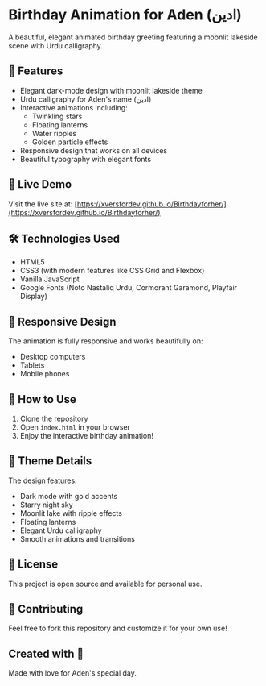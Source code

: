 # Birthday Animation for Aden (ادین)

A beautiful, elegant animated birthday greeting featuring a moonlit lakeside scene with Urdu calligraphy.

## 🌟 Features

- Elegant dark-mode design with moonlit lakeside theme
- Urdu calligraphy for Aden's name (ادین)
- Interactive animations including:
  - Twinkling stars
  - Floating lanterns
  - Water ripples
  - Golden particle effects
- Responsive design that works on all devices
- Beautiful typography with elegant fonts

## 🎨 Live Demo

Visit the live site at: [https://xversfordev.github.io/Birthdayforher/](https://xversfordev.github.io/Birthdayforher/)

## 🛠️ Technologies Used

- HTML5
- CSS3 (with modern features like CSS Grid and Flexbox)
- Vanilla JavaScript
- Google Fonts (Noto Nastaliq Urdu, Cormorant Garamond, Playfair Display)

## 📱 Responsive Design

The animation is fully responsive and works beautifully on:
- Desktop computers
- Tablets
- Mobile phones

## 🎯 How to Use

1. Clone the repository
2. Open `index.html` in your browser
3. Enjoy the interactive birthday animation!

## 🌙 Theme Details

The design features:
- Dark mode with gold accents
- Starry night sky
- Moonlit lake with ripple effects
- Floating lanterns
- Elegant Urdu calligraphy
- Smooth animations and transitions

## 📄 License

This project is open source and available for personal use.

## 👥 Contributing

Feel free to fork this repository and customize it for your own use!

## Created with 💖

Made with love for Aden's special day. 